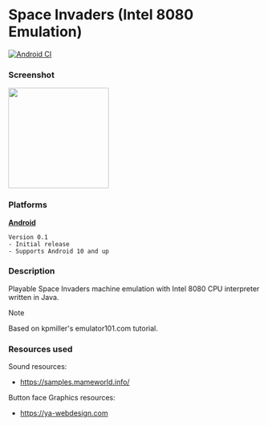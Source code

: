 # Space Invaders (Intel 8080 Emulation)
[![Android CI](https://github.com/fireclouu/space_invaders_android/actions/workflows/android.yml/badge.svg?branch=master)](https://github.com/fireclouu/space_invaders_android/actions/workflows/android.yml)
### Screenshot
<img src="https://i.ibb.co/w7NhRXJ/Screenshot-2024-06-08-11-14-13-913-com-fireclouu-spaceinvadersemu.jpg" width="200"/>

### Platforms
<strong>
<a href="https://github.com/fireclouu/space_invaders_android/releases/download/0.1/app_min_android10_spaceinvader.apk">Android</a>
</strong>

```text
Version 0.1
- Initial release
- Supports Android 10 and up
```

### Description
Playable Space Invaders machine emulation with Intel 8080 CPU interpreter written in Java.

> [!NOTE]
> Based on kpmiller's emulator101.com tutorial.

### Resources used
Sound resources:
- https://samples.mameworld.info/

Button face Graphics resources:
- https://ya-webdesign.com
